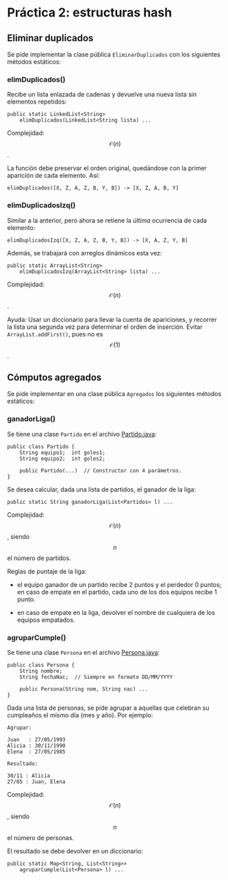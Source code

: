 # Práctica 2: estructuras hash

## Eliminar duplicados

Se pide implementar la clase pública `EliminarDuplicados` con los siguientes métodos estáticos:

### elimDuplicados()

Recibe un lista enlazada de cadenas y devuelve una nueva lista sin elementos repetidos:

    public static LinkedList<String>
        elimDuplicados(LinkedList<String lista) ...

Complejidad: $$\mathcal{O}(n)$$.

La función debe preservar el orden original, quedándose con la primer aparición de cada elemento. Así­:

    elimDuplicados([X, Z, A, Z, B, Y, B]) -> [X, Z, A, B, Y]


### elimDuplicadosIzq()

Similar a la anterior, pero ahora se retiene la _última_ ocurrencia de cada elemento:

    elimDuplicadosIzq([X, Z, A, Z, B, Y, B]) -> [X, A, Z, Y, B]

Además, se trabajará con arreglos dinámicos esta vez:

    public static ArrayList<String>
        elimDuplicadosIzq(ArrayList<String> lista) ...

Complejidad: $$\mathcal{O}(n)$$.

Ayuda: Usar un diccionario para llevar la cuenta de apariciones, y recorrer la lista una segunda vez para determinar el orden de inserción. Evitar `ArrayList.addFirst()`, pues no es $$\mathcal{O}(1)$$.

## Cómputos agregados

Se pide implementar en una clase pública `Agregados` los siguientes métodos estáticos:

### ganadorLiga()

Se tiene una clase `Partido` en el archivo [Partido.java](./Partido.java):

```
public class Partido {
    String equipo1;  int goles1;
    String equipo2;  int goles2;

    public Partido(...)  // Constructor con 4 parámetros.
}
```

Se desea calcular, dada una lista de partidos, el ganador de la liga:

    public static String ganadorLiga(List<Partidos> l) ...

Complejidad: $$\mathcal{O}(n)$$, siendo $$n$$ el número de partidos.

Reglas de puntaje de la liga:

  - el equipo ganador de un partido recibe 2 puntos y el perdedor 0 puntos; en caso de empate en el partido, cada uno de los dos equipos recibe 1 punto.

  - en caso de empate en la liga, devolver el nombre de cualquiera de los equipos empatados.


### agruparCumple()

Se tiene una clase `Persona` en el archivo [Persona.java](./Persona.java):

```
public class Persona {
    String nombre;
    String fechaNac;  // Siempre en formato DD/MM/YYYY

    public Persona(String nom, String nac) ...
}
```

Dada una lista de personas, se pide agrupar a aquellas que celebran su cumpleaños el mismo día (mes y año). Por ejemplo:

```
Agrupar:

Juan   : 27/05/1993
Alicia : 30/11/1990
Elena  : 27/05/1985

Resultado:

30/11 : Alicia
27/05 : Juan, Elena
```

Complejidad: $$\mathcal{O}(n)$$, siendo $$n$$ el número de personas.

El resultado se debe devolver en un diccionario:

    public static Map<String, List<String>>
        agruparCumple(List<Persona> l) ...
